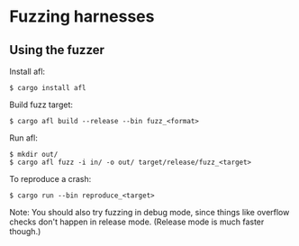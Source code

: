 # Fuzzing harnesses

## Using the fuzzer

Install afl:

    $ cargo install afl

Build fuzz target:

    $ cargo afl build --release --bin fuzz_<format>

Run afl:

    $ mkdir out/
    $ cargo afl fuzz -i in/ -o out/ target/release/fuzz_<target>

To reproduce a crash:

    $ cargo run --bin reproduce_<target>

Note: You should also try fuzzing in debug mode, since things like overflow
checks don't happen in release mode. (Release mode is much faster though.)
